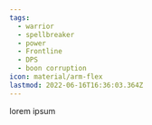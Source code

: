 ```yaml
---
tags:
  - warrior
  - spellbreaker
  - power
  - Frontline
  - DPS
  - boon corruption
icon: material/arm-flex
lastmod: 2022-06-16T16:36:03.364Z
---
```

lorem ipsum